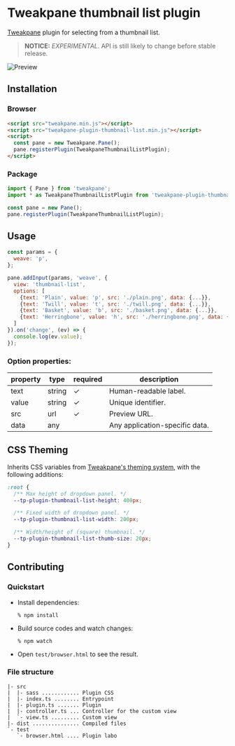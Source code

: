 # Tweakpane thumbnail list plugin

[Tweakpane][tweakpane] plugin for selecting from a thumbnail list.

> **NOTICE:** _EXPERIMENTAL_. API is still likely to change before stable release.

![Preview](https://github.com/donmccurdy/tweakpane-plugin-thumbnail-list/raw/main/assets/preview.png)

## Installation

### Browser
```html
<script src="tweakpane.min.js"></script>
<script src="tweakpane-plugin-thumbnail-list.min.js"></script>
<script>
  const pane = new Tweakpane.Pane();
  pane.registerPlugin(TweakpaneThumbnailListPlugin);
</script>
```


### Package
```js
import { Pane } from 'tweakpane';
import * as TweakpaneThumbnailListPlugin from 'tweakpane-plugin-thumbnail-list';

const pane = new Pane();
pane.registerPlugin(TweakpaneThumbnailListPlugin);
```


## Usage
```js
const params = {
  weave: 'p',
};

pane.addInput(params, 'weave', {
  view: 'thumbnail-list',
  options: [
    {text: 'Plain', value: 'p', src: './plain.png', data: {...}},
    {text: 'Twill', value: 't', src: './twill.png', data: {...}},
    {text: 'Basket', value: 'b', src: './basket.png', data: {...}},
    {text: 'Herringbone', value: 'h', src: './herringbone.png', data: {...}},
  ]
}).on('change', (ev) => {
  console.log(ev.value);
});
```

### Option properties:

| property | type   | required | description                    |
|----------|--------|----------|--------------------------------|
| text     | string | ✓        | Human-readable label.          |
| value    | string | ✓        | Unique identifier.             |
| src      | url    | ✓        | Preview URL.                   |
| data     | any    |          | Any application-specific data. |

## CSS Theming

Inherits CSS variables from [Tweakpane's theming system](https://cocopon.github.io/tweakpane/theming.html), with the following additions:

```css
:root {
  /** Max height of dropdown panel. */
  --tp-plugin-thumbnail-list-height: 400px;

  /** Fixed width of dropdown panel. */
  --tp-plugin-thumbnail-list-width: 200px;

  /** Width/height of (square) thumbnail. */
  --tp-plugin-thumbnail-list-thumb-size: 20px;
}
```

## Contributing

### Quickstart
- Install dependencies:
  ```
  % npm install
  ```
- Build source codes and watch changes:
  ```
  % npm watch
  ```
- Open `test/browser.html` to see the result.


### File structure
```
|- src
|  |- sass ............ Plugin CSS
|  |- index.ts ........ Entrypoint
|  |- plugin.ts ....... Plugin
|  |- controller.ts ... Controller for the custom view
|  `- view.ts ......... Custom view
|- dist ............... Compiled files
`- test
   `- browser.html .... Plugin labo
```


[tweakpane]: https://github.com/cocopon/tweakpane/
